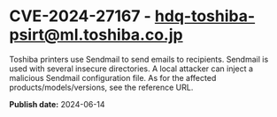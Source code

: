 # CVE-2024-27167 - hdq-toshiba-psirt@ml.toshiba.co.jp

Toshiba printers use Sendmail to send emails to recipients. Sendmail is used with several insecure directories. A local attacker can inject a malicious Sendmail configuration file. As for the affected products/models/versions, see the reference URL.

**Publish date:** 2024-06-14
